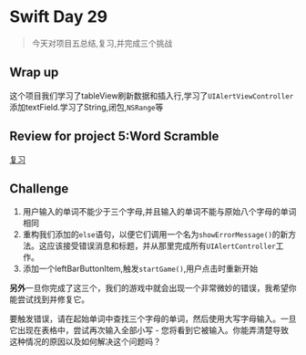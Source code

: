 # Swift Day 29

>今天对项目五总结,复习,并完成三个挑战

## Wrap up
这个项目我们学习了tableView刷新数据和插入行,学习了`UIAlertViewController`添加textField.学习了String,闭包,`NSRange`等

## Review for project 5:Word Scramble

[复习](https://www.hackingwithswift.com/review/hws/project-5-word-scramble)

## Challenge

1. 用户输入的单词不能少于三个字母,并且输入的单词不能与原始八个字母的单词相同
2. 重构我们添加的`else`语句，以便它们调用一个名为`showErrorMessage()`的新方法。这应该接受错误消息和标题，并从那里完成所有`UIAlertController`工作。
3. 添加一个leftBarButtonItem,触发`startGame()`,用户点击时重新开始

**另外**一旦你完成了这三个，我们的游戏中就会出现一个非常微妙的错误，我希望你能尝试找到并修复它。

要触发错误，请在起始单词中查找三个字母的单词，然后使用大写字母输入。一旦它出现在表格中，尝试再次输入全部小写 - 您将看到它被输入。你能弄清楚导致这种情况的原因以及如何解决这个问题吗？